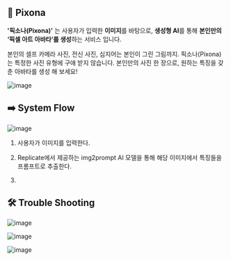 ## 🧩 Pixona

**'픽소나(Pixona)'** 는 사용자가 입력한 **이미지**를 바탕으로, **생성형 AI**를 통해
**본인만의 ‘픽셀 아트 아바타’를 생성**하는 서비스 입니다.

본인의 셀프 카메라 사진, 전신 사진, 심지어는 본인이 그린 그림까지.
픽소나(Pixona)는 특정한 사진 유형에 구애 받지 않습니다.
본인만의 사진 한 장으로, 원하는 특징을 갖춘 아바타를 생성 해 보세요!

![image](https://github.com/user-attachments/assets/e55ad326-4158-4644-9375-39222fd6c55b)

## ➡️ System Flow

![image](https://github.com/user-attachments/assets/52bab0c2-7800-4647-bf98-a52073b56ff5)

1. 사용자가 이미지를 입력한다.

2. Replicate에서 제공하는 img2prompt AI 모델을 통해 해당 이미지에서 특징들을 프롬프트로 추출한다.

3.

## 🛠️ Trouble Shooting

![image](https://github.com/user-attachments/assets/58e29799-6c01-45b6-b429-b22bf2eacc89)

![image](https://github.com/user-attachments/assets/9a17fc4f-f33a-42c0-a31b-5038112c731d)

![image](https://github.com/user-attachments/assets/f6c82136-0b94-48e9-b444-dcea6a6498c6)
